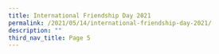```yaml
---
title: International Friendship Day 2021
permalink: /2021/05/14/international-friendship-day-2021/
description: ""
third_nav_title: Page 5
---
```


